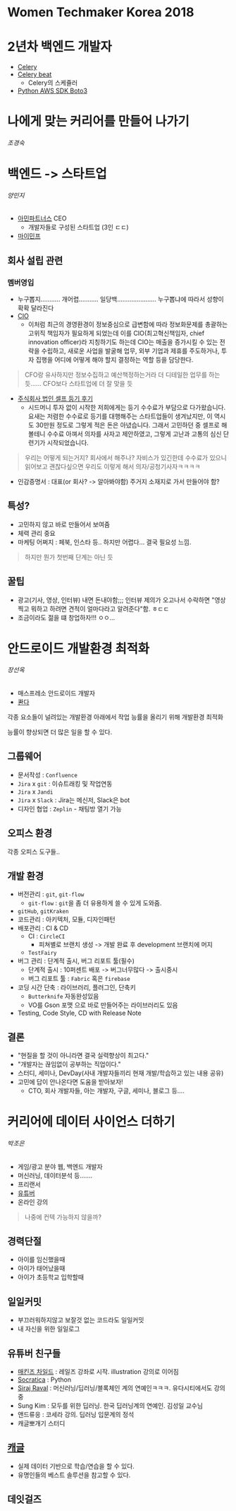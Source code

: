 Women Techmaker Korea 2018
====

# 2년차 백엔드 개발자
* [Celery](https://medium.com/sunhyoups-story/celery-b96eb337b9cf)
* [Celery beat](https://m.blog.naver.com/PostView.nhn?blogId=c_ist82&logNo=220777624611&proxyReferer=https%3A%2F%2Fwww.google.co.kr%2F)
  * Celery의 스케쥴러
* [Python AWS SDK Boto3](https://aws.amazon.com/ko/blogs/korea/now-available-aws-sdk-for-python-3-boto3/)

# 나에게 맞는 커리어를 만들어 나가기
###### 조경숙

# 백엔드 -> 스타트업
###### 양민지
* [아민파트너스](http://www.aminpartners.com/#member) CEO
  * 개발자들로 구성된 스타트업 (3인 ㄷㄷ)
* [마이민프](http://www.myminp.com/)

## 회사 설립 관련

### 멤버영입
* 누구뽑지........... 개어렵........... 일당백...................... 누구뽑냐에 따라서 성향이 확확 달라진다
* [CIO](https://ko.wikipedia.org/wiki/%EC%B5%9C%EA%B3%A0_%EC%A0%95%EB%B3%B4_%EC%B1%85%EC%9E%84%EC%9E%90)
  * 이처럼 최근의 경영환경이 정보중심으로 급변함에 따라 정보화문제를 총괄하는 고위직 책임자가 필요하게 되었는데 이를 CIO(최고혁신책임자, chief innovation officer)라 지칭하기도 하는데 CIO는 매출을 증가시킬 수 있는 전략을 수립하고, 새로운 사업을 발굴해 업무, 외부 기업과 제휴를 주도하거나, 투자 집행을 어디에 어떻게 해야 할지 결정하는 역할 등을 담당한다.
> CFO랑 유사하지만 정보수집하고 예산책정하는거라 더 디테일한 업무를 하는 듯...... CFO보다 스타트업에 더 잘 맞을 듯


* [주식회사 법인 셀프 등기 후기](http://tech.aminpartners.com/post/found-company-without-agency/)
  * 시드머니 투자 없이 시작한 저희에게는 등기 수수료가 부담으로 다가왔습니다.
요새는 저렴한 수수료로 등기를 대행해주는 스타트업들이 생겨났지만, 이 역시도 30만원 정도로 그렇게 적은 돈은 아녔습니다.
그래서 고민하던 중 셀프로 해볼테니 수수료 아껴서 의자를 사자고 제안하였고, 그렇게 고난과 고통의 심신 단련기가 시작되었습니다.
> 우리는 어떻게 되는거지? 회사에서 해주나? 자비스가 있긴한데 수수료가 있으니 읽어보고 괜찮다싶으면 우리도 이렇게 해서 의자/공청기사자ㅋㅋㅋㅋ

* 인감증명서 : 대표(or 회사? -> 알아봐야함) 주거지 소재지로 가서 만들어야 함?

## 특성?
* 고민하지 않고 바로 만들어서 보여줌
* 체력 관리 중요
* 마케팅 어쩌지 : 페북, 인스타 등.. 하지만 어렵다... 결국 필요성 느낌.
> 하지만 뭔가 첫번째 단계는 아닌 듯

## 꿀팁
* 광고(기사, 영상, 인터뷰) 내면 돈내야함;;; 인터뷰 제의가 오고나서 수락하면 "영상찍고 뭐하고 하려면 견적이 얼마다라고 알려준다"함. ㅎㄷㄷ
* 조금이라도 젊을 떄 창업하자!!! ㅇㅇ...

# 안드로이드 개발환경 최적화
###### 장선옥
* 매스프레소 안드로이드 개발자
* [콴다](https://qanda.co.kr/)

각종 요소들이 널려있는 개발환경 아래에서 작업 능률을 올리기 위해 개발환경 최적화

능률이 향상되면 더 많은 일을 할 수 있다.

## 그룹웨어
* 문서작성 : `Confluence`
* `Jira` x `git` : 이슈트래킹 및 작업연동
* `Jira` x `Jandi`
* `Jira` x `Slack` : Jira는 메신저, Slack은 bot
* 디자인 협업 : `Zeplin` - 채팅방 열기 가능

## 오피스 환경
각종 오피스 도구들..

## 개발 환경
* 버전관리 : `git`, `git-flow`
  * `git-flow` : `git`을 좀 더 유용하게 쓸 수 있게 도와줌.
* `gitHub`, `gitKraken`
* 코드관리 : 아키텍처, 모듈, 디자인패턴
* 배포관리 : CI & CD
  * CI : `CircleCI`
    * 피쳐별로 브랜치 생성 -> 개발 완료 후 development 브랜치에 머지
  * `TestFairy`
* 버그 관리 : 단계적 출시, 버그 리포트 툴(필수)
  * 단계적 출시 : 10퍼센트 배포 -> 버그너무많다 -> 출시중시
  * 버그 리포트 툴 : `Fabric` 혹은 `firebase`
* 코딩 시간 단축 : 라이브러리, 플러그인, 단축키
  * `Butterknife` 자동완성있음
  * VO를 Gson 포맷 으로 바로 만들어주는 라이브러리도 있음
* Testing, Code Style, CD with Release Note

## 결론
* "현질을 할 것이 아니라면 결국 실력향상이 최고다."
* "개발자는 끊임없이 공부하는 직업이다."
* 스터디, 세미나, DevDay(사내 개발자들끼리 현재 개발/학습하고 있는 내용 공유)
* 고민에 답이 안나온다면 도움을 받아보자!
  * CTO, 회사 개발자들, 아는 개발자, 구글, 세미나, 블로그 등....

# 커리어에 데이터 사이언스 더하기
###### 박조은
* 게임/광고 분야 웹, 백엔드 개발자
* 머신러닝, 데이터분석 등.......
* 프리랜서
* [유튜버](https://www.youtube.com/channel/UCLR3sD0KB_dWpvcsrLP0aUg/featured)
* 온라인 강의
> 나중에 컨텍 가능하지 않을까?

## 경력단절
* 아이를 임신했을때
* 아이가 태어났을때
* 아이가 초등학교 입학할때

## 일일커밋
* 부끄러워하지않고 보잘것 없는 코드라도 일일커밋
* 내 자신을 위한 일일로그

## 유튜버 친구들
* [매킨즈 차일드](https://www.youtube.com/user/mackenziechild) : 레일즈 강좌로 시작. illustration 강의로 이어짐
* [Socratica](https://www.youtube.com/user/SocraticaStudios) : Python
* [Siraj Raval](https://www.youtube.com/channel/UCWN3xxRkmTPmbKwht9FuE5A) : 머신러닝/딥러닝/블록체인 계의 연예인ㅋㅋㅋ. 유다시티에서도 강의중
* Sung Kim : 모두를 위한 딥러닝. 한국 딥러닝계의 연예인. 김성일 교수님
* 앤드류응 : 코세라 강의. 딥러닝 입문계의 정석
* 캐글뽀개기 스터디

## [캐글](https://www.kaggle.com/)
* 실제 데이터 기반으로 학습/연습을 할 수 있다.
* 유명인들의 베스트 솔루션을 참고할 수 있다.

## 데잇걸즈
